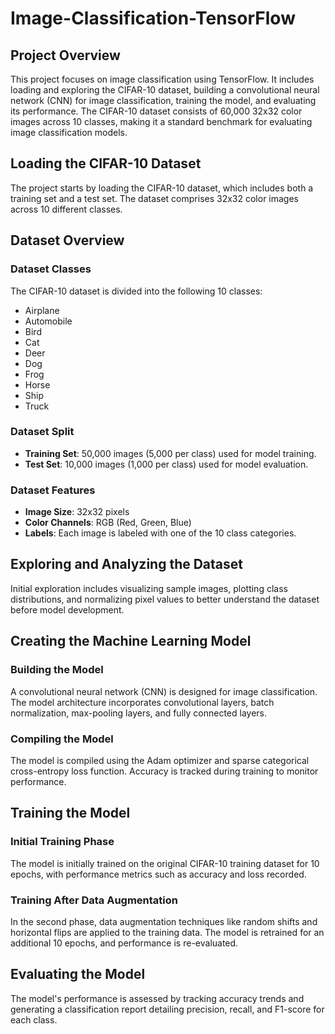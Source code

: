 # Image-Classification-TensorFlow

## Project Overview
This project focuses on image classification using TensorFlow. It includes loading and exploring the CIFAR-10 dataset, building a convolutional neural network (CNN) for image classification, training the model, and evaluating its performance. The CIFAR-10 dataset consists of 60,000 32x32 color images across 10 classes, making it a standard benchmark for evaluating image classification models.

## Loading the CIFAR-10 Dataset
The project starts by loading the CIFAR-10 dataset, which includes both a training set and a test set. The dataset comprises 32x32 color images across 10 different classes.

## Dataset Overview

### Dataset Classes
The CIFAR-10 dataset is divided into the following 10 classes:

- Airplane
- Automobile
- Bird
- Cat
- Deer
- Dog
- Frog
- Horse
- Ship
- Truck

### Dataset Split
- **Training Set**: 50,000 images (5,000 per class) used for model training.
- **Test Set**: 10,000 images (1,000 per class) used for model evaluation.

### Dataset Features
- **Image Size**: 32x32 pixels
- **Color Channels**: RGB (Red, Green, Blue)
- **Labels**: Each image is labeled with one of the 10 class categories.

## Exploring and Analyzing the Dataset
Initial exploration includes visualizing sample images, plotting class distributions, and normalizing pixel values to better understand the dataset before model development.

## Creating the Machine Learning Model

### Building the Model
A convolutional neural network (CNN) is designed for image classification. The model architecture incorporates convolutional layers, batch normalization, max-pooling layers, and fully connected layers.

### Compiling the Model
The model is compiled using the Adam optimizer and sparse categorical cross-entropy loss function. Accuracy is tracked during training to monitor performance.

## Training the Model

### Initial Training Phase
The model is initially trained on the original CIFAR-10 training dataset for 10 epochs, with performance metrics such as accuracy and loss recorded.

### Training After Data Augmentation
In the second phase, data augmentation techniques like random shifts and horizontal flips are applied to the training data. The model is retrained for an additional 10 epochs, and performance is re-evaluated.

## Evaluating the Model
The model's performance is assessed by tracking accuracy trends and generating a classification report detailing precision, recall, and F1-score for each class.

